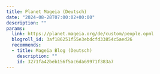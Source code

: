 ```yaml
---
title: Planet Mageia (Deutsch)
date: "2024-08-28T07:00:02+00:00"
description: ""
params:
  link: https://planet.mageia.org/de/custom/people.opml
  blogroll_id: 3af186251f55e3ebdcfd33854c5aed26
  recommends:
  - title: Mageia Blog (Deutsch)
    description: ""
    id: 3271fa42beb156f5ac6da69971f383a7
---
```

